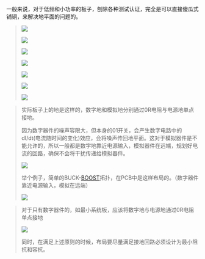 一般来说，对于低频和小功率的板子，刨除各种测试认证，完全是可以直接傻瓜式铺铜，来解决地平面的问题的。

> ![](https://i-blog.csdnimg.cn/direct/52c6670ca445499d859236417bc671b2.png)
> 
> ![](https://i-blog.csdnimg.cn/direct/7648993216d2407aa116254e61fa0d21.png)
> 
> ![](https://i-blog.csdnimg.cn/direct/cca2ac970ed248829d006f0f0bcc10df.png)
> 
> ![](https://i-blog.csdnimg.cn/direct/ad026286a59d4556aef77b1f8189ec8a.png)
> 
> ![](https://i-blog.csdnimg.cn/direct/ebfe383f9e8f4702b3ece42c02cd1889.png)
> 
> ![](https://i-blog.csdnimg.cn/direct/73a3e689eafa4cb9b41af931ff1e479b.png)
> 
> ![](https://i-blog.csdnimg.cn/direct/ec0c5e114ea04b149307b843e8def212.png)

> 实际板子上的地是这样的，数字地和模拟地分别通过0R电阻与电源地单点接地。
> 
> 因为数字器件的噪声容限大，但本身的01开关，会产生数字电路中的dI/dt(电流随时间的变化)效应，会将噪声传回地平面。这对于模拟器件是不能允许的，所以一般都是数字地靠近电源输入，模拟器件在远端，规划好电流的回路，确保不会将干扰传递给模拟器件。
> 
> ![](https://i-blog.csdnimg.cn/direct/65643ae76bd64d67afa032694a2bf9de.png)
> 
> 举个例子，简单的BUCK-[BOOST](https://so.csdn.net/so/search?q=BOOST&spm=1001.2101.3001.7020)拓扑，在PCB中是这样布局的。（数字器件靠近电源输入，模拟在远端）
> 
> ![](https://i-blog.csdnimg.cn/direct/91227ae77403416787a2996697559edb.png)

> 对于只有数字器件的，如最小系统板，应该将数字地与电源地通过0R电阻单点接地
> 
> ![](https://i-blog.csdnimg.cn/direct/54403a5b5eea437ea368e3b367008a74.png)
> 
> 同时，在满足上述原则的时候，布局要尽量满足接地回路必须设计为最小阻抗和容抗。